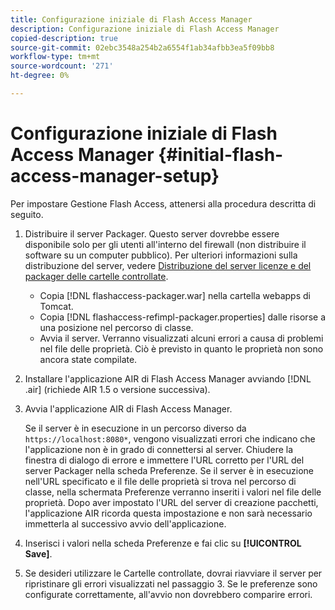 ```yaml
---
title: Configurazione iniziale di Flash Access Manager
description: Configurazione iniziale di Flash Access Manager
copied-description: true
source-git-commit: 02ebc3548a254b2a6554f1ab34afbb3ea5f09bb8
workflow-type: tm+mt
source-wordcount: '271'
ht-degree: 0%

---
```


# Configurazione iniziale di Flash Access Manager {#initial-flash-access-manager-setup}

Per impostare Gestione Flash Access, attenersi alla procedura descritta di seguito.

1. Distribuire il server Packager. Questo server dovrebbe essere disponibile solo per gli utenti all&#39;interno del firewall (non distribuire il software su un computer pubblico). Per ulteriori informazioni sulla distribuzione del server, vedere [Distribuzione del server licenze e del packager delle cartelle controllate](../../aaxs-reference-implementations/deploying-license-server-and-wfp/deploying-license-server-wfp-overview.md).

   * Copia [!DNL flashaccess-packager.war] nella cartella webapps di Tomcat.
   * Copia [!DNL flashaccess-refimpl-packager.properties] dalle risorse a una posizione nel percorso di classe.
   * Avvia il server. Verranno visualizzati alcuni errori a causa di problemi nel file delle proprietà. Ciò è previsto in quanto le proprietà non sono ancora state compilate.

1. Installare l&#39;applicazione AIR di Flash Access Manager avviando [!DNL .air] (richiede AIR 1.5 o versione successiva).
1. Avvia l&#39;applicazione AIR di Flash Access Manager.

   Se il server è in esecuzione in un percorso diverso da `https://localhost:8080*`, vengono visualizzati errori che indicano che l&#39;applicazione non è in grado di connettersi al server. Chiudere la finestra di dialogo di errore e immettere l&#39;URL corretto per l&#39;URL del server Packager nella scheda Preferenze. Se il server è in esecuzione nell&#39;URL specificato e il file delle proprietà si trova nel percorso di classe, nella schermata Preferenze verranno inseriti i valori nel file delle proprietà. Dopo aver impostato l&#39;URL del server di creazione pacchetti, l&#39;applicazione AIR ricorda questa impostazione e non sarà necessario immetterla al successivo avvio dell&#39;applicazione.
1. Inserisci i valori nella scheda Preferenze e fai clic su **[!UICONTROL Save]**.
1. Se desideri utilizzare le Cartelle controllate, dovrai riavviare il server per ripristinare gli errori visualizzati nel passaggio 3. Se le preferenze sono configurate correttamente, all&#39;avvio non dovrebbero comparire errori.

